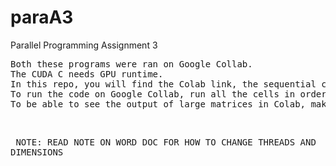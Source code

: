 # paraA3
Parallel Programming Assignment 3
<pre>
Both these programs were ran on Google Collab. 
The CUDA C needs GPU runtime.
In this repo, you will find the Colab link, the sequential code, and the parallel code. 
To run the code on Google Collab, run all the cells in order. 
To be able to see the output of large matrices in Colab, make sure to run the first cell.
</pre>
<br><pre> NOTE: READ NOTE ON WORD DOC FOR HOW TO CHANGE THREADS AND DIMENSIONS <br> 
